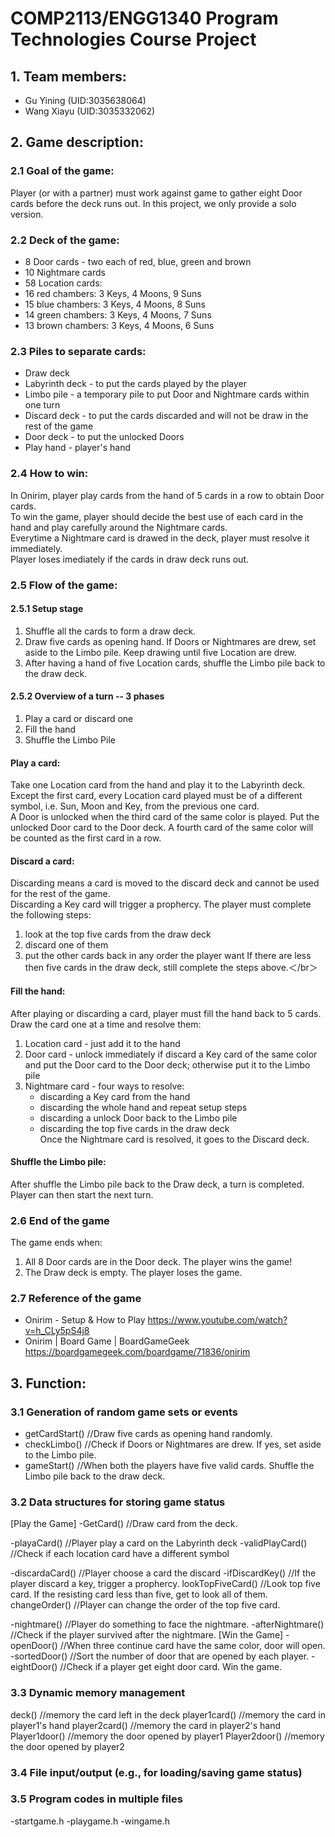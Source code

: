# COMP2113/ENGG1340 Program Technologies Course Project

## 1. Team members:
- Gu Yining (UID:3035638064)
- Wang Xiayu (UID:3035332062)
## 2. Game description:
### 2.1 Goal of the game:
Player (or with a partner) must work against game to gather eight Door cards before the deck runs out. In this project, we only provide a solo version. 
### 2.2 Deck of the game:
- 8 Door cards - two each of red, blue, green and brown
- 10 Nightmare cards
- 58 Location cards:
- 16 red chambers: 3 Keys, 4 Moons, 9 Suns
- 15 blue chambers: 3 Keys, 4 Moons, 8 Suns
- 14 green chambers: 3 Keys, 4 Moons, 7 Suns
- 13 brown chambers: 3 Keys, 4 Moons, 6 Suns
### 2.3 Piles to separate cards:
- Draw deck
- Labyrinth deck	- to put the cards played by the player
- Limbo pile 		- a temporary pile to put Door and Nightmare cards within one turn
- Discard deck 		- to put the cards discarded and will not be draw in the rest of the game
- Door deck		- to put the unlocked Doors
- Play hand		- player's hand
### 2.4 How to win:
In Onirim, player play cards from the hand of 5 cards in a row to obtain Door cards.</br>
To win the game, player should decide the best use of each card in the hand and play carefully around the Nightmare cards.</br>
Everytime a Nightmare card is drawed in the deck, player must resolve it immediately. </br>
Player loses imediately if the cards in draw deck runs out.</br>
### 2.5 Flow of the game:
#### 2.5.1 Setup stage
1. Shuffle all the cards to form a draw deck.
2. Draw five cards as opening hand. If Doors or Nightmares are drew, set aside to the Limbo pile. Keep drawing until five Location are drew.
3. After having a hand of five Location cards, shuffle the Limbo pile back to the draw deck.
#### 2.5.2 Overview of a turn -- 3 phases
1. Play a card or discard one
2. Fill the hand
3. Shuffle the Limbo Pile
#### **Play a card:**
Take one Location card from the hand and play it to the Labyrinth deck.</br>
Except the first card, every Location card played must be of a different symbol, i.e. Sun, Moon and Key, from the previous one card.</br>
A Door is unlocked when the third card of the same color is played. Put the unlocked Door card to the Door deck. A fourth card of the same color will be counted as the first card in a row. </br>
#### **Discard a card:** 
Discarding means a card is moved to the discard deck and cannot be used for the rest of the game.</br>
Discarding a Key card will trigger a prophercy. The player must complete the following steps:</br>
1. look at the top five cards from the draw deck
2. discard one of them 
3. put the other cards back in any order the player want
If there are less then five cards in the draw deck, still complete the steps above.＜/br＞
#### **Fill the hand:**
After playing or discarding a card, player must fill the hand back to 5 cards.</br>
Draw the card one at a time and resolve them:</br>
1. Location card - just add it to the hand</br>
2. Door card - unlock immediately if discard a Key card of the same color and put the Door card to the Door deck; otherwise put it to the Limbo pile </br>
3. Nightmare card - four ways to resolve:</br>
   - discarding a Key card from the hand</br>
   - discarding the whole hand and repeat setup steps</br>
   - discarding a unlock Door back to the Limbo pile</br>
   - discarding the top five cards in the draw deck</br>
Once the Nightmare card is resolved, it goes to the Discard deck.</br>

#### **Shuffle the Limbo pile:**
After shuffle the Limbo pile back to the Draw deck, a turn is completed. Player can then start the next turn.
	
### 2.6 End of the game
The game ends when:</br>
1. All 8 Door cards are in the Door deck. The player wins the game!</br>
2. The Draw deck is empty. The player loses the game.</br>

### 2.7 Reference of the game
- Onirim - Setup & How to Play https://www.youtube.com/watch?v=h_CLy5pS4j8
- Onirim | Board Game | BoardGameGeek https://boardgamegeek.com/boardgame/71836/onirim


## 3. Function:
### 3.1 Generation of random game sets or events
- getCardStart()  //Draw five cards as opening hand randomly.
- checkLimbo()   //Check if Doors or Nightmares are drew. If yes, set aside to the Limbo pile.
- gameStart()   //When both the players have five valid cards. Shuffle the Limbo pile back to the draw deck.
### 3.2 Data structures for storing game status
[Play the Game]
-GetCard()   //Draw card from the deck. 

-playaCard()   //Player play a card on the Labyrinth deck
-validPlayCard()   //Check if each location card have a different symbol

-discardaCard()   //Player choose a card the discard
-ifDiscardKey()   //If the player discard a key, trigger a prophercy.
	lookTopFiveCard()   //Look top five card. If the resisting card less than five, get to look all of them.
	changeOrder()   //Player can change the order of the top five card.

-nightmare()   //Player do something to face the nightmare. 
-afterNightmare()   //Check if the player survived after the nightmare. 
[Win the Game]
-openDoor()   //When three continue card have the same color, door will open. 
-sortedDoor()   //Sort the number of door that are opened by each player.
-eightDoor()   //Check if a player get eight door card. Win the game. 
### 3.3 Dynamic memory management
deck()   //memory the card left in the deck
player1card()   //memory the card in player1's hand
player2card()   //memory the card in player2's hand
Player1door()   //memory the door opened by player1
Player2door()   //memory the door opened by player2
### 3.4 File input/output (e.g., for loading/saving game status)

### 3.5 Program codes in multiple files
-startgame.h
-playgame.h
-wingame.h


